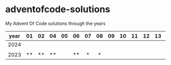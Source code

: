# adventofcode-solutions
My Advent Of Code solutions through the years

<div align="center">

|year| 01 | 02 | 04 | 05 | 06 | 07 | 08 | 09 | 10 | 11 | 12 | 13 | 14 | 15 | 16 | 17 | 18 | 19 | 20 | 21 | 22 | 23 | 24 |
|:--:|:--:|:--:|:--:|:--:|:--:|:--:|:--:|:--:|:--:|:--:|:--:|:--:|:--:|:--:|:--:|:--:|:--:|:--:|:--:|:--:|:--:|:--:|:--:|
|2024|    |    |    |    |    |    |    |    |    |    |    |    |    |    |    |    |    |    |    |    |    |    |    |
|    |    |    |    |    |    |    |    |    |    |    |    |    |    |    |    |    |    |    |    |    |    |    |    |
|2023| ** | ** | ** |    | ** | *  | *  |    |    |    |    |    |    |    |    |    |    |    |    |    |    |    |    |

</div>